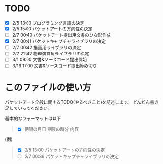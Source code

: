 ﻿TODO
==========
* [x] 2/5  13:00 プログラミング言語の決定
* [x] 2/5  15:00 パケットアートの方向性の決定
* [ ] 2/7  00:40 パケットアート提出用文書のひな形作成
* [x] 2/7  00:41 パケットキャプチャライブラリの決定
* [ ] 2/7  00:42 描画用ライブラリの決定
* [ ] 2/7  22:42 物理演算用ライブラリの決定
* [ ] 3/1  09:00 文書&ソースコード提出開始
* [ ] 3/16 17:00 文書&ソースコード提出締め切り

このファイルの使い方
==========
パケットアート全般に関するTODO(やるべきこと)を記述します。 
どんどん書き足していってください。 
 
基本的なフォーマットは以下
>* [x] 期限の月日 期限の時分 内容

(例)
>* [x] 2/5  13:00 パケットアートの方向性の決定
>* [ ] 2/7  00:36 パケットキャプチャライブラリの決定
